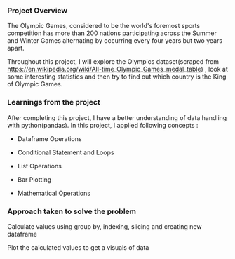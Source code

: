 ### Project Overview

 The Olympic Games, considered to be the world's foremost sports competition has more than 200 nations participating across the Summer and Winter Games alternating by occurring every four years but two years apart.

Throughout this project, I will explore the Olympics dataset(scraped from https://en.wikipedia.org/wiki/All-time_Olympic_Games_medal_table) , look at some interesting statistics and then try to find out which country is the King of Olympic Games.


### Learnings from the project

 After completing this project, I have a better understanding of data handling with python(pandas). In this project, I applied following concepts :

- Dataframe Operations

- Conditional Statement and Loops

- List Operations

- Bar Plotting

- Mathematical Operations 


### Approach taken to solve the problem

 Calculate values using group by, indexing, slicing and creating new dataframe 

Plot the calculated values to get a visuals of data 


